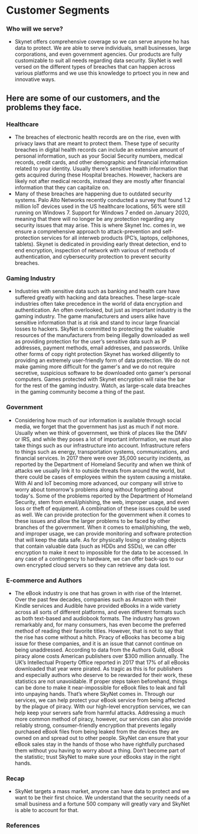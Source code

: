 # Customer Segments

### Who will we serve?
- Skynet offers comprehensive coverage so we can serve anyone ho has data to protect. We are able to serve individuals, small businesses, large corporations, and even government agencies. Our products are fully customizable to suit all needs regarding data security. SkyNet is well versed on the different types of breaches that can happen across various platforms and we use this knowledge to prtoect you in new and innovative ways.

## Here are some of our customers, and the problems they face. 

### Healthcare
- The breaches of electronic health records are on the rise, even with privacy laws that are meant to protect them. These type of security breaches in digital health records can include an extensive amount of personal information, such as your Social Security numbers, medical records, credit cards, and other demographic and financial information related to your identity. Usually there’s sensitive health information that gets acquired during these Hospital breaches. However, hackers are likely not after medical records, instead they are mostly after financial information that they can capitalize on. 
- Many of these breaches are happening due to outdated security systems. Palo Alto Networks recently conducted a survey that found 1.2 million IoT devices used in the US healthcare locations, 56% were still running on Windows 7. Support for Windows 7 ended on January 2020, meaning that there will no longer be any protection regarding any security issues that may arise. This is where Skynet Inc. comes in, we ensure a comprehensive approach to attack-prevention and self-protection services for all interweb products (PC’s, laptops, cellphones, tablets). Skynet is dedicated in providing early threat detection, end to end encryption, inspection of network with various of methods of authentication, and cybersecurity protection to prevent security breaches.

### Gaming Industry
- Industries with sensitive data such as banking and health care have suffered greatly with hacking and data breaches. These large-scale industries often take precedence in the world of data encryption and authentication. An often overlooked, but just as important industry is the gaming industry. The game manufacturers and users alike have sensitive information that is at risk and stand to incur large financial losses to hackers. SkyNet is committed to protecting the valuable resources of the manufacturers from being illegally downloaded as well as providing protection for the user’s sensitive data such as IP addresses, payment methods, email addresses, and passwords. Unlike other forms of copy right protection Skynet has worked diligently to providing an extremely user-friendly form of data protection. We do not make gaming more difficult for the gamer's and we do not require secretive, suspicious software to be downloaded onto gamer's personal computers. Games protected with Skynet encryption will raise the bar for the rest of the gaming industry. Watch, as large-scale data breaches in the gaming community become a thing of the past.

### Government
- Considering how much of our information is available through social media, we forget that the government has just as much if not more. Usually when we think of government, we think of places like the DMV or IRS, and while they poses a lot of important information, we must also take things such as our infrastructure into account. Infrastructure refers to things such as energy, transportation systems, communications, and financial services. In 2017 there were over 35,000 security incidents, as reported by the Department of Homeland Security and when we think of attacks we usually link it to outside threats from around the world, but there could be cases of employees within the system causing a mistake. With AI and IoT becoming more advanced, our company will strive to worry about tomorrow's problems along without forgetting about today's.
Some of the problems reported by the Department of Homeland Security, stem from email/phishing, the web, improper usage, and even loss or theft of equipment. A combination of these issues could  be used as well. We can provide protection for the government when it comes to these issues and allow the larger problems to be faced by other branches of the government. When it comes to email/phishing, the web, and improper usage, we can provide monitoring and software protection that will keep the data safe. As for physically losing or stealing objects that contain valuable data (such as HDDs and SSDs), we can offer encryption to make it next to impossible for the data to be accessed. In any case of a contingency to hardware, we can offer back-ups to our own encrypted cloud servers so they can retrieve any data lost.

### E-commerce and Authors
- The eBook industry is one that has grown in with rise of the Internet. Over the past few decades, companies such as Amazon with their Kindle services and Audible have provided eBooks in a wide variety across all sorts of different platforms, and even different formats such as both text-based and audiobook formats. The industry has grown remarkably and, for many consumers, has even become the preferred method of reading their favorite titles. However, that is not to say that the rise has come without a hitch. Piracy of eBooks has become a big issue for these companies, and it is an issue that cannot continue on being unaddressed. According to data from the Authors Guild, eBook piracy alone costs American publishers over $300 million annually. The UK’s Intellectual Property Office reported in 2017 that 17% of all eBooks downloaded that year were pirated. As tragic as this is for publishers and especially authors who deserve to be rewarded for their work, these statistics are not unavoidable. If proper steps taken beforehand, things can be done to make it near-impossible for eBook files to leak and fall into unpaying hands. That’s where SkyNet comes in. Through our services, we can help protect your eBook service from being affected by the plague of piracy. With our high-level encryption services, we can help keep your servers safe from harmful attacks. Addressing a much more common method of piracy, however, our services can also provide reliably strong, consumer-friendly encryption that prevents legally purchased eBook files from being leaked from the devices they are owned on and spread out to other people. SkyNet can ensure that your eBook sales stay in the hands of those who have rightfully purchased them without you having to worry about a thing. Don’t become part of the statistic; trust SkyNet to make sure your eBooks stay in the right hands.

### Recap
- SkyNet targets a mass market, anyone can have data to protect and we want to be their first choice. We understand that the security needs of a small business and a fortune 500 company will greatly vary and SkyNet is able to account for that. 

### References

